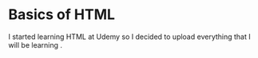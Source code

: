 # Basics of HTML
 I started learning HTML  at Udemy so I decided to upload everything  that I will be learning .
